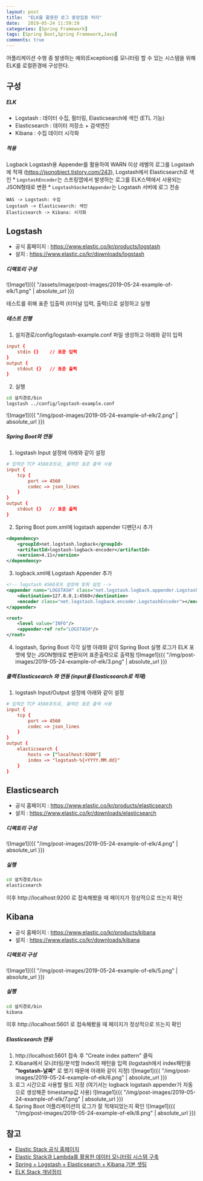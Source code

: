 ```yaml
---
layout: post
title:  "ELK를 활용한 로그 중앙집중 처리"
date:   2019-05-24 11:59:19
categories: [Spring Framework]
tags: [Spring Boot,Spring Framework,Java]
comments: true
---
```

어플리케이션 수행 중 발생하는 예외(Exception)를 모니터링 할 수 있는 시스템을 위해 ELK를 로컬환경에 구성한다.

<!--more-->

## 구성
##### ELK
* Logstash : 데이터 수집, 필터링, Elasticsearch에 색인 (ETL 기능)
* Elasticsearch : 데이터 저장소 + 검색엔진
* Kibana : 수집 데이터 시각화

##### 적용
Logback Logstash용 Appender를 활용하여 WARN 이상 레벨의 로그를 Logstash에 적재 (https://jsonobject.tistory.com/243), Logstash에서 Elasticsearch로 색인
    * `LogstashEncoder`는 스프링앱에서 발생하는 로그를 ELK스택에서 사용되는 JSON형태로 변환
    * `LogstashSocketAppender`는 Logstash 서버에 로그 전송 

``` uml
WAS -> Logstash: 수집
Logstash -> Elasticsearch: 색인
Elasticsearch -> Kibana: 시각화
```


## Logstash
* 공식 홈페이지 : https://www.elastic.co/kr/products/logstash
* 설치 : https://www.elastic.co/kr/downloads/logstash

##### 디렉토리 구성
![Image1]({{ "/assets/image/post-images/2019-05-24-example-of-elk/1.png" | absolute_url }})

테스트를 위해 표준 입출력 (터미널 입력, 출력)으로 설정하고 실행

##### 테스트 진행
1) 설치경로/config/logstash-example.conf 파일 생성하고 아래와 같이 입력
```conf
input {
    stdin {}    // 표준 입력
}
output {
    stdout {}   // 표준 출력
}
```
2) 실행
```bash
cd 설치경로/bin
logstash ../config/logstash-example.conf
```
![Image1]({{ "/img/post-images/2019-05-24-example-of-elk/2.png" | absolute_url }})

##### Spring Boot와 연동
1) logstash Input 설정에 아래와 같이 설정
```conf
# 입력은 TCP 4560포트로, 출력은 표준 출력 사용
input {
    tcp {
        port => 4560
        codec => json_lines
    }
}
output {
    stdout {}   // 표준 출력
}
```

2) Spring Boot pom.xml에 logstash appender 디펜던시 추가
```xml
<dependency>
    <groupId>net.logstash.logback</groupId>
    <artifactId>logstash-logback-encoder</artifactId>
    <version>4.11</version>
</dependency>
```

3) logback.xml에 Logstash Appender 추가
```xml
<!-- logstash 4560포트 설정에 맞춰 설정 -->
<appender name="LOGSTASH" class="net.logstash.logback.appender.LogstashTcpSocketAppender">
    <destination>127.0.0.1:4560</destination>
    <encoder class="net.logstash.logback.encoder.LogstashEncoder"></encoder>
</appender>

<root>
    <level value="INFO"/>
    <appender-ref ref="LOGSTASH"/>
</root>
```

4) logstash, Spring Boot 각각 실행
아래와 같이 Spring Boot 실행 로그가 ELK 포맷에 맞는 JSON형태로 변환되어 표준출력으로 출력됨
![Image1]({{ "/img/post-images/2019-05-24-example-of-elk/3.png" | absolute_url }})

##### 출력 Elasticsearch 와 연동 (input을 Elasticsearch로 적재)
1) logstash Input/Output 설정에 아래와 같이 설정
```conf
# 입력은 TCP 4560포트로, 출력은 표준 출력 사용
input {
    tcp {
        port => 4560
        codec => json_lines
    }
}
output {
    elasticsearch {
        hosts => ["localhost:9200"]    
        index => "logstash-%{+YYYY.MM.dd}"
    }
}
```

## Elasticsearch 
* 공식 홈페이지 : https://www.elastic.co/kr/products/elasticsearch
* 설치 : https://www.elastic.co/kr/downloads/elasticsearch

##### 디렉토리 구성
![Image1]({{ "/img/post-images/2019-05-24-example-of-elk/4.png" | absolute_url }})

##### 실행
```bash
cd 설치경로/bin
elasticsearch
```

이후 http://localhost:9200 로 접속해봤을 때 페이지가 정상적으로 뜨는지 확인

## Kibana
* 공식 홈페이지 : https://www.elastic.co/kr/products/kibana
* 설치 : https://www.elastic.co/kr/downloads/kibana

##### 디렉토리 구성
![Image1]({{ "/img/post-images/2019-05-24-example-of-elk/5.png" | absolute_url }})

##### 실행
```bash
cd 설치경로/bin
kibana
```
이후 http://localhost:5601 로 접속해봤을 때 페이지가 정상적으로 뜨는지 확인

##### Elasticsearch 연동
1. http://localhost:5601 접속 후 "Create index pattern" 클릭
2. Kibana에서 모니터링/분석할 Index의 패턴을 입력 (logstash에서 index패턴을 **"logstash-날짜"** 로 했기 때문에 아래와 같이 지정)
![Image1]({{ "/img/post-images/2019-05-24-example-of-elk/6.png" | absolute_url }})
3. 로그 시간으로 사용할 필드 지정 (여기서는 logback logstash appender가 자동으로 생성해준 timestamp값 사용)
![Image1]({{ "/img/post-images/2019-05-24-example-of-elk/7.png" | absolute_url }})
4. Spring Boot 어플리케이션의 로그가 잘 적재되었는지 확인
![Image1]({{ "/img/post-images/2019-05-24-example-of-elk/8.png" | absolute_url }})

## 참고
* [Elastic Stack 공식 홈페이지](https://www.elastic.co/kr/products/)
* [Elastic Stack과 Lambda를 활용한 데이터 모니터링 시스템 구축](https://d2.naver.com/helloworld/9878588)
* [Spring + Logstash + Elasticsearch + Kibana 기본 셋팅](https://dev-t-blog.tistory.com/30)
* [ELK Stack 개념정리](https://heowc.tistory.com/49)
